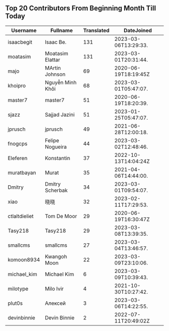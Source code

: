 ## Top 20 Contributors From Beginning Month Till Today ##
|Username|Fullname|Translated|DateJoined|
|--------|--------|----------|----------|
|isaacbegit|Isaac Be.|131|2023-03-06T13:29:33.|
|moatasim|Moatasim Elattar|131|2023-03-01T20:31:44.|
|majo|MArtin Johnson|69|2020-06-19T18:19:45Z|
|khoipro|Nguyễn Minh Khôi|68|2023-03-01T05:47:07.|
|master7|master7|51|2020-06-19T18:20:39.|
|sjazz|Sajjad Jazini|51|2023-01-25T05:47:07.|
|jprusch|jprusch|49|2021-06-28T12:00:18.|
|fnogcps|Felipe Nogueira|44|2023-03-02T12:48:46.|
|Eleferen|Konstantin|37|2022-10-13T14:04:24Z|
|muratbayan|Murat|35|2021-04-06T14:44:00.|
|Dmitry|Dmitry Scherbak|34|2023-03-01T09:54:07.|
|xiao|晓晓|32|2023-02-11T17:29:53.|
|ctlaltdieliet|Tom De Moor|29|2020-06-19T16:30:47Z|
|Tasy218|Tasy218|29|2023-03-08T13:39:35.|
|smallcms|smallcms|27|2023-03-04T13:46:57.|
|komoon8934|Kwangoh Moon|22|2023-03-09T23:10:06.|
|michael_kim|Michael Kim|6|2023-03-09T10:39:43.|
|milotype|Milo Ivir|4|2021-10-30T10:27:42.|
|plut0s|Алексей|3|2023-03-06T14:22:55.|
|devinbinnie|Devin Binnie|2|2022-07-11T20:49:02Z|
